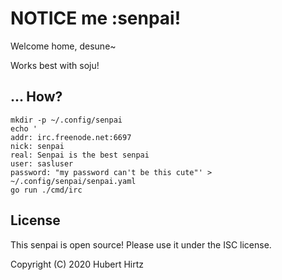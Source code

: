 # NOTICE me :senpai!

Welcome home, desune~

Works best with soju!

## ... How?

```shell
mkdir -p ~/.config/senpai
echo '
addr: irc.freenode.net:6697
nick: senpai
real: Senpai is the best senpai
user: sasluser
password: "my password can't be this cute"' > ~/.config/senpai/senpai.yaml
go run ./cmd/irc
```

## License

This senpai is open source! Please use it under the ISC license.

Copyright (C) 2020 Hubert Hirtz
